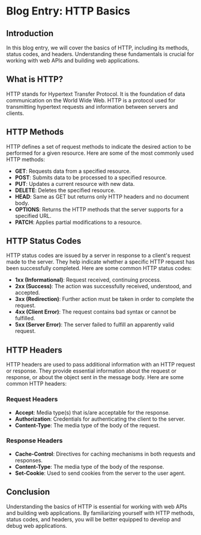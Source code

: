 # Blog Entry: HTTP Basics

## Introduction
In this blog entry, we will cover the basics of HTTP, including its methods, status codes, and headers. Understanding these fundamentals is crucial for working with web APIs and building web applications.

## What is HTTP?
HTTP stands for Hypertext Transfer Protocol. It is the foundation of data communication on the World Wide Web. HTTP is a protocol used for transmitting hypertext requests and information between servers and clients.

## HTTP Methods
HTTP defines a set of request methods to indicate the desired action to be performed for a given resource. Here are some of the most commonly used HTTP methods:

- **GET**: Requests data from a specified resource.
- **POST**: Submits data to be processed to a specified resource.
- **PUT**: Updates a current resource with new data.
- **DELETE**: Deletes the specified resource.
- **HEAD**: Same as GET but returns only HTTP headers and no document body.
- **OPTIONS**: Returns the HTTP methods that the server supports for a specified URL.
- **PATCH**: Applies partial modifications to a resource.

## HTTP Status Codes
HTTP status codes are issued by a server in response to a client's request made to the server. They help indicate whether a specific HTTP request has been successfully completed. Here are some common HTTP status codes:

- **1xx (Informational)**: Request received, continuing process.
- **2xx (Success)**: The action was successfully received, understood, and accepted.
- **3xx (Redirection)**: Further action must be taken in order to complete the request.
- **4xx (Client Error)**: The request contains bad syntax or cannot be fulfilled.
- **5xx (Server Error)**: The server failed to fulfill an apparently valid request.

## HTTP Headers
HTTP headers are used to pass additional information with an HTTP request or response. They provide essential information about the request or response, or about the object sent in the message body. Here are some common HTTP headers:

### Request Headers
- **Accept**: Media type(s) that is/are acceptable for the response.
- **Authorization**: Credentials for authenticating the client to the server.
- **Content-Type**: The media type of the body of the request.

### Response Headers
- **Cache-Control**: Directives for caching mechanisms in both requests and responses.
- **Content-Type**: The media type of the body of the response.
- **Set-Cookie**: Used to send cookies from the server to the user agent.

## Conclusion
Understanding the basics of HTTP is essential for working with web APIs and building web applications. By familiarizing yourself with HTTP methods, status codes, and headers, you will be better equipped to develop and debug web applications.

